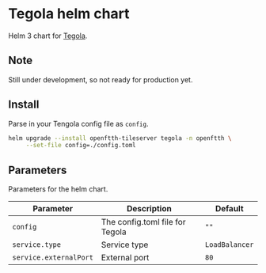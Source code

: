 # Tegola helm chart

Helm 3 chart for [Tegola]("https://github.com/go-spatial/tegola").

## Note
Still under development, so not ready for production yet.

## Install
Parse in your Tengola config file as `config`.

```sh
helm upgrade --install openftth-tileserver tegola -n openftth \
     --set-file config=./config.toml
```

## Parameters
Parameters for the helm chart.

| Parameter              | Description                     | Default        |
|------------------------|---------------------------------|----------------|
| `config`               | The config.toml file for Tegola | `""`           |
| `service.type`         | Service type                    | `LoadBalancer` |
| `service.externalPort` | External port                   | `80`           |
